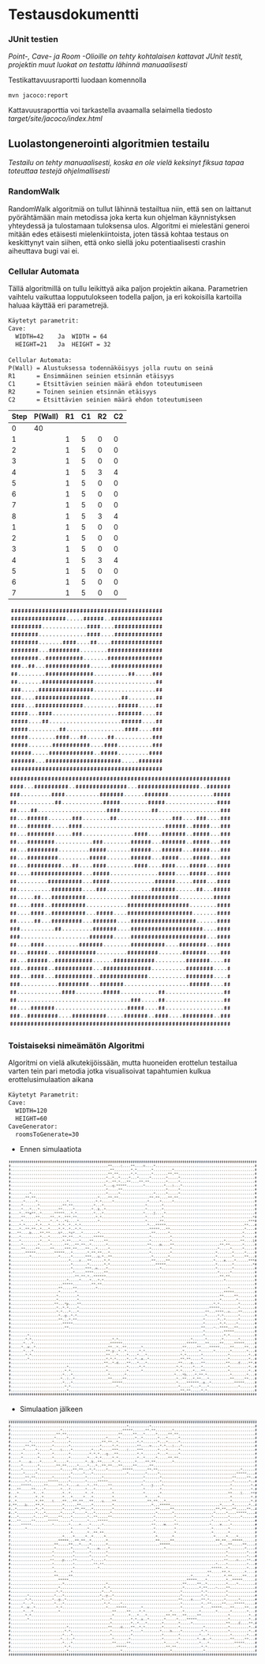 # Testausdokumentti

### JUnit testien 
*Point-, Cave- ja Room -Olioille on tehty kohtalaisen kattavat JUnit testit,
projektin muut luokat on testattu lähinnä manuaalisesti*

Testikattavuusraportti luodaan komennolla

```
mvn jacoco:report
```

Kattavuusraporttia voi tarkastella avaamalla selaimella tiedosto _target/site/jacoco/index.html_

## Luolastongenerointi algoritmien testailu
*Testailu on tehty manuaalisesti, koska en ole vielä keksinyt fiksua tapaa toteuttaa testejä ohjelmallisesti*

### RandomWalk

RandomWalk algoritmiä on tullut lähinnä testailtua niin, että sen on laittanut pyörähtämään main metodissa 
joka kerta kun ohjelman käynnistyksen yhteydessä ja tulostamaan tuloksensa ulos. Algoritmi ei mielestäni generoi
mitään edes etäisesti mielenkiintoista, joten tässä kohtaa testaus on keskittynyt vain siihen, että onko siellä joku potentiaalisesti
crashin aiheuttava bugi vai ei.

### Cellular Automata
Tällä algoritmillä on tullu leikittyä aika paljon projektin aikana. Parametrien vaihtelu vaikuttaa lopputulokseen todella paljon,
ja eri kokoisilla kartoilla haluaa käyttää eri parametrejä.
```
Käytetyt parametrit:
Cave:
  WIDTH=42    Ja  WIDTH = 64
  HEIGHT=21   Ja  HEIGHT = 32

Cellular Automata:
P(Wall) = Alustuksessa todennäköisyys jolla ruutu on seinä
R1      = Ensimmäinen seinien etsinnän etäisyys
C1      = Etsittävien seinien määrä ehdon toteutumiseen
R2      = Toinen seinien etsinnän etäisyys
C2      = Etsittävien seinien määrä ehdon toteutumiseen
```

|Step|P(Wall)|R1|C1|R2|C2|
|---|---|---|---|---|---|
|0|40|||||
|1||1|5|0|0|
|2||1|5|0|0|
|3||1|5|0|0|
|4||1|5|3|4|
|5||1|5|0|0|
|6||1|5|0|0|
|7||1|5|0|0|
|8||1|5|3|4|
|1||1|5|0|0|
|2||1|5|0|0|
|3||1|5|0|0|
|4||1|5|3|4|
|5||1|5|0|0|
|6||1|5|0|0|
|7||1|5|0|0|

<img src="https://github.com/KalliMiika/luolastogeneraattori/blob/master/dokumentaatio/images/cellularautomatasmall.png"/>    <img src="https://github.com/KalliMiika/luolastogeneraattori/blob/master/dokumentaatio/images/cellularautomatabig.png"/>

### Toistaiseksi nimeämätön Algoritmi

Algoritmi on vielä alkutekijöissään, mutta huoneiden erottelun testailua varten tein pari metodia jotka visualisoivat tapahtumien kulkua erottelusimulaation aikana 

```
Käytetyt Parametrit:
Cave:
  WIDTH=120
  HEIGHT=60
CaveGenerator:
  roomsToGenerate=30
```
- Ennen simulaatiota
<img src="https://github.com/KalliMiika/luolastogeneraattori/blob/master/dokumentaatio/images/cavegeneratorInput.png"/>

- Simulaation jälkeen
<img src="https://github.com/KalliMiika/luolastogeneraattori/blob/master/dokumentaatio/images/cavegeneratoroutput.png"/>

